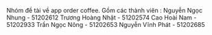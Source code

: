 Nhóm đề tài về app order coffee.
Gồm các thành viên : 
Nguyễn Ngọc Nhung - 51202612
Trương Hoàng Nhật - 51202574
Cao Hoài Nam - 51202933
Trần Ngọc Nông - 51202653
Nguyễn Vĩnh Phát - 51202685

